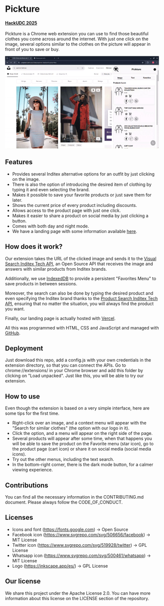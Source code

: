 # Pickture 
#### [HackUDC 2025](https://devpost.com/software/pickture)
Pickture is a Chrome web extension you can use to find those beautiful clothes you come across around the internet. With just one click on the image, several options similar to the clothes on the picture will appear in front of you to save or buy.

![miniDemo](gif.gif)

## Features
- Provides several Inditex alternative options for an outfit by just clicking on the image.
- There is also the option of introducing the desired item of clothing by typing it and even selecting the brand.
- Makes it possible to save your favorite products or just save them for later.
- Shows the current price of every product including discounts.
- Allows access to the product page with just one click.
- Makes it easier to share a product on social media by just clicking a button.
- Comes with both day and night mode.
- We have a landing page with some information available [here](https://web-hackudc-1.vercel.app/).

## How does it work?
Our extension takes the URL of the clicked image and sends it to the [Visual Search Inditex Tech API](https://developer.inditex.com/apimktplc/web/products/pubapimkt/protocols/REST/apis/visual-search/overview), an Open Source API that receives the image and answers with similar products from Inditex brands.

Additionally, we use [IndexedDB](https://developer.mozilla.org/en-US/docs/Web/API/IndexedDB_API) to provide a persistent "Favorites Menu" to save products in between sessions. 

Moreover, the search can also be done by typing the desired product and even specifying the Inditex  brand thanks to the [Product Search Inditex Tech API](https://developer.inditex.com/apimktplc/web/products/pubapimkt/protocols/REST/apis/product-search/overview), ensuring that no matter the situation, you will always find the product you want.

Finally, our landing page is actually hosted with [Vercel](https://vercel.com/).

All this was programmed with HTML, CSS and JavaScript and managed with [GitHub](https://github.com/).

## Deployment
Just download this repo, add a config.js with your own credentials in the extension directory, so that you can connect the APIs. Go to chrome://extensions/ in your Chrome browser and add this folder by clicking on "Load unpacked". Just like this, you will be able to try our extension.

## How to use
Even though the extension is based on a very simple interface, here are some tips for the first time.
- Right-click over an image, and a context menu will appear with the "Search for similar clothes" (the option with our logo in it).
- Click the option, and a menu will appear on the right side of the page.
- Several products will appear after some time, when that happens you will be able to save the product on the Favorite menu (star icon), go to the product page (cart icon) or share it on social media (social media icons).
- Try out the other menus, including the text search.
- In the bottom-right corner, there is the dark mode button, for a calmer viewing experience. 

## Contributions
You can find all the necessary information in the CONTRIBUTING.md document. Please always follow the CODE_OF_CONDUCT.

## Licenses
- Icons and font (https://fonts.google.com) -> Open Source
- Facebook icon (https://www.svgrepo.com/svg/506656/facebook) -> MIT License
- Twitter icon (https://www.svgrepo.com/svg/519928/twitter) -> GPL License
- Whatsapp icon (https://www.svgrepo.com/svg/500461/whatsapp) -> MIT License
- Logo (https://inkscape.app/es/) -> GPL License

## Our license
We share this project under the Apache License 2.0. You can have more information about this license on the LICENSE section of the repository.
